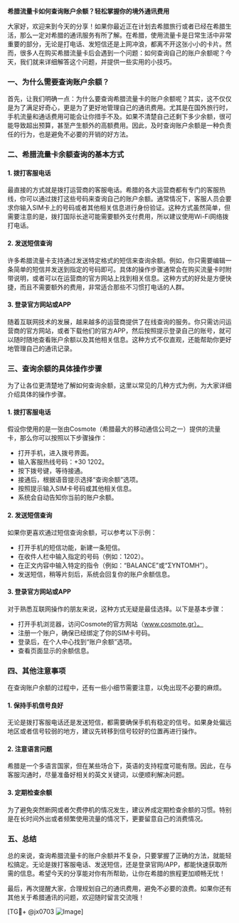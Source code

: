 **希腊流量卡如何查询账户余额？轻松掌握你的境外通讯费用**

大家好，欢迎来到今天的分享！如果你最近正在计划去希腊旅行或者已经在希腊生活，那么一定对希腊的通讯服务有所了解。在希腊，使用流量卡是日常生活中非常重要的部分，无论是打电话、发短信还是上网冲浪，都离不开这张小小的卡片。然而，很多人在购买希腊流量卡后会遇到一个问题：如何查询自己的账户余额呢？今天，我们就来详细解答这个问题，并提供一些实用的小技巧。

### 一、为什么需要查询账户余额？

首先，让我们明确一点：为什么要查询希腊流量卡的账户余额呢？其实，这不仅仅是为了满足好奇心，更是为了更好地管理自己的通讯费用。尤其是在国外旅行时，手机流量和通话费用可能会让你措手不及。如果不清楚自己还剩下多少余额，很可能导致超出预算，甚至产生额外的高额费用。因此，及时查询账户余额是一种负责任的行为，也是避免不必要的开销的好方法。

### 二、希腊流量卡余额查询的基本方式

#### 1. **拨打客服电话**
  
最直接的方式就是拨打运营商的客服电话。希腊的各大运营商都有专门的客服热线，你可以通过拨打这些号码来查询自己的账户余额。通常情况下，客服人员会要求你输入SIM卡上的号码或者其他相关信息进行身份验证。这种方式虽然简单，但需要注意的是，拨打国际长途可能需要额外支付费用，所以建议使用Wi-Fi网络拨打电话。

#### 2. **发送短信查询**

许多希腊流量卡支持通过发送特定格式的短信来查询余额。例如，你只需要编辑一条简单的短信并发送到指定的号码即可。具体的操作步骤通常会在购买流量卡时附带说明，或者可以在运营商的官方网站上找到相关信息。这种方式的好处是方便快捷，而且不需要额外的费用，非常适合那些不习惯打电话的人群。

#### 3. **登录官方网站或APP**

随着互联网技术的发展，越来越多的运营商提供了在线查询的服务。你只需访问运营商的官方网站，或者下载他们的官方APP，然后按照提示登录自己的账号，就可以随时随地查看账户余额以及其他相关信息。这种方式不仅直观，还能帮助你更好地管理自己的通讯记录。

### 三、查询余额的具体操作步骤

为了让各位更清楚地了解如何查询余额，这里以常见的几种方式为例，为大家详细介绍具体的操作步骤。

#### 1. **拨打客服电话**

假设你使用的是一张由Cosmote（希腊最大的移动通信公司之一）提供的流量卡，那么你可以按照以下步骤操作：

- 打开手机，进入拨号界面。
- 输入客服热线号码：+30 1202。
- 按下拨号键，等待接通。
- 接通后，根据语音提示选择“查询余额”选项。
- 按照提示输入SIM卡号码或其他相关信息。
- 系统会自动告知你当前的账户余额。

#### 2. **发送短信查询**

如果你更喜欢通过短信查询余额，可以参考以下示例：

- 打开手机的短信功能，新建一条短信。
- 在收件人栏中输入指定的号码（例如：1202）。
- 在正文内容中输入特定的指令（例如：“BALANCE”或“ΣΥΝΤΟΜΗ”）。
- 发送短信，稍等片刻后，系统会回复你的账户余额信息。

#### 3. **登录官方网站或APP**

对于熟悉互联网操作的朋友来说，这种方式无疑是最佳选择。以下是基本步骤：

- 打开手机浏览器，访问Cosmote的官方网站（www.cosmote.gr）。
- 注册一个账户，确保已经绑定了你的SIM卡号码。
- 登录后，在个人中心找到“账户余额”选项。
- 查看页面显示的余额信息。

### 四、其他注意事项

在查询账户余额的过程中，还有一些小细节需要注意，以免出现不必要的麻烦。

#### 1. **保持手机信号良好**

无论是拨打客服电话还是发送短信，都需要确保手机有稳定的信号。如果身处偏远地区或者信号较弱的地方，建议先转移到信号较好的位置再进行操作。

#### 2. **注意语言问题**

希腊是一个多语言国家，但在某些场合下，英语的支持程度可能有限。因此，在与客服沟通时，尽量准备好相关的英文关键词，以便顺利解决问题。

#### 3. **定期检查余额**

为了避免突然断网或者欠费停机的情况发生，建议养成定期检查余额的习惯。特别是在长时间外出或者频繁使用流量的情况下，更要留意自己的消费情况。

### 五、总结

总的来说，查询希腊流量卡的账户余额并不复杂，只要掌握了正确的方法，就能轻松搞定。无论是拨打客服电话、发送短信，还是登录官网/APP，都能快速获取所需的信息。希望今天的分享能对你有所帮助，让你在希腊的旅程更加顺畅无忧！

最后，再次提醒大家，合理规划自己的通讯费用，避免不必要的浪费。如果你还有其他关于希腊通讯的问题，欢迎随时留言交流哦！

[TG💪+ @jx0703 ![Image](https://github.com/user-attachments/assets/dbca1d08-cadb-493c-b0ec-ad6f7a83f270)]